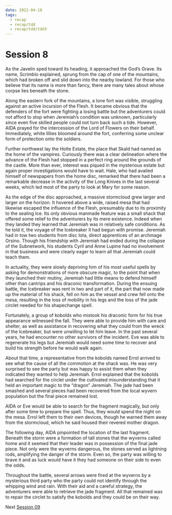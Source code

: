 ```yaml
---
date: 2022-04-10
tags:
  - recap
  - recap/tdd
  - recap/tdd/tdd3
---
```

# Session 8

As the Javelin sped toward its heading, it approached the God’s Grave. Its name, Scrimblo explained, sprung from the cap of one of the mountains, which had broken off and slid down into the nearby lowland. For those who believe that its name is more than fancy, there are many tales about whose corpse lies beneath the stone.

Along the eastern fork of the mountains, a lone fort was visible, struggling against an active incursion of the Flesh. It became obvious that the defenders of the fort were fighting a losing battle but the adventurers could not afford to stop when Jeremiah’s condition was unknown, particularly since even five skilled people could not turn back such a tide. However, AIDA prayed for the intercession of the Lord of Flowers on their behalf. Immediately, white lillies bloomed around the fort, conferring some unclear form of protection onto the soldiers.

Further northwest lay the Holte Estate, the place that Skald had named as the home of the vampires. Curiously there was a clear delineation where the advance of the Flesh had stopped in a perfect ring around the grounds of the castle. More than ever, interest was piqued in the mysterious estate but again proper investigations would have to wait. Hale, who had availed himself of newspapers from the home disc, remarked that there had been a remarkable decrease in the activity of the Long Knives in the last several weeks, which led most of the party to look at Mary for some reason.

As the edge of the disc approached, a massive stormcloud grew larger and larger on the horizon. It hovered above a wide, raised mesa that had likewise escaped the influence of the Flesh, presumably due to its proximity to the sealing Ice. Its only obvious manmade feature was a small shack that offered some relief to the adventurers by its mere existence. Indeed when they landed they learned that Jeremiah was in relatively safe conditions. As he told it, the voyage of the Icebreaker II had begun with promise. Jeremiah had in tow two students from disc Iota, direct apprentices of an archmage Orsino. Though his friendship with Jeremiah had ended during the collapse of the Subnetwork, his students Cyril and Anne Lupine had no involvement in that business and were clearly eager to learn all that Jeremiah could teach them.

In actuality, they were slowly depriving him of his most useful spells by asking for demonstrations of more obscure magic, to the point that when they launched their mutiny, Jeremiah had little means to defend himself other than cantrips and his draconic transformation. During the ensuing battle, the Icebreaker was rent in two and part of it, the part that now made up the material of his shack, fell on him as the vessel and crew fell onto the mesa, resulting in the loss of mobility in his legs and the loss of the jade circlet needed for his shapechange spell.

Fortunately, a group of kobolds who mistook his draconic form for his true appearance witnessed the fall. They were able to provide him with care and shelter, as well as assistance in recovering what they could from the wreck of the Icebreaker, but were unwilling to let him leave. In the past several years, he had encounter no other survivors of the incident. Eve was able to regenerate his legs but Jeremiah would need some time to recover and build his strength before he would walk again.

About that time, a representative from the kobolds named Errol arrived to see what the cause of all the commotion at the shack was. He was very surprised to see the party but was happy to assist them when they indicated they wanted to help Jeremiah. Errol explained that the kobolds had searched for the circlet under the cultivated misunderstanding that it held an important magic to the “dragon” Jeremiah. The jade had been smashed and several pieces had been recovered from the local wyvern population but the final piece remained lost.

AIDA or Eve would be able to search for the fragment magically, but only after some time to prepare the spell. Thus, they would spend the night on the mesa. Errol left them to their own devices, though he warned them away from the stormcloud, which he said housed their revered mother dragon.

The following day, AIDA pinpointed the location of the last fragment. Beneath the storm were a formation of tall stones that the wyverns called home and it seemed that their leader was in possession of the final jade piece. Not only were the wyverns dangerous, the stones served as lightning rods, amplifying the danger of the storm. Even so, the party was willing to brave it and as luck would have it they had someone on their side to even the odds.

Throughout the battle, several arrows were fired at the wyverns by a mysterious third party who the party could not identify through the whipping wind and rain. With their aid and a careful strategy, the adventurers were able to retrieve the jade fragment. All that remained was to repair the circlet to satisfy the kobolds and they could be on their way.

Next
[Session 09](Recaps/Auril%20Adventures/Campaign%203%20-%20A%20Wasteland%20of%20Flesh/Session%2009.md)